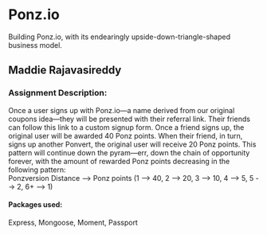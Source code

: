 # Ponz.io
Building Ponz.io, with its endearingly upside-down-triangle-shaped business model.

## Maddie Rajavasireddy

### Assignment Description:   
Once a user signs up with Ponz.io—a name derived from our original coupons idea—they will be presented with their referral link. Their friends can follow this link to a custom signup form. Once a friend signs up, the original user will be awarded 40 Ponz points. When their friend, in turn, signs up another Ponvert, the original user will receive 20 Ponz points. This pattern will continue down the pyram—err, down the chain of opportunity forever, with the amount of rewarded Ponz points decreasing in the following pattern:    
Ponzversion Distance --> Ponz points (1 --> 40, 2 --> 20, 3 --> 10, 4 --> 5, 5 --> 2, 6+ --> 1)     

#### Packages used:   
Express, Mongoose, Moment, Passport